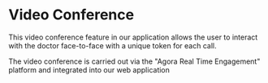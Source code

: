 # Video Conference

This video conference feature in our application allows the user to interact with the doctor face-to-face with a unique token for each call.

The video conference is carried out via the "Agora Real Time Engagement" platform and integrated into our web application
